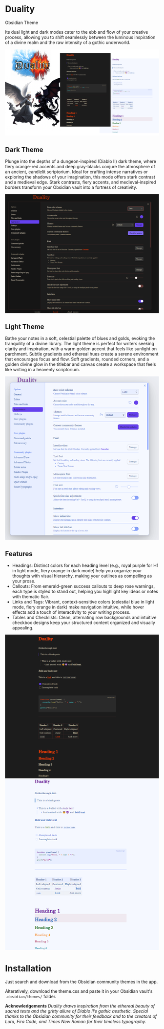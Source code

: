 # Duality 
Obsidian Theme


Its dual light and dark modes cater to the ebb and flow of your creative process, allowing you to shift seamlessly between the luminous inspiration of a divine realm and the raw intensity of a gothic underworld.


![Duality Theme](https://github.com/CascadeThemes/Duality/blob/master/assets/duality1.png?raw=true)


## Dark Theme
Plunge into the depths of a dungeon-inspired (Diablo II) dark theme, where fiery orange-red accents and deep gray-blacks conjure the atmosphere of an ancient, candlelit scriptorium. Ideal for crafting intense narratives or exploring the shadows of your imagination, this mode offers stark contrast and a medieval edge. Stark contrasts, fiery accents, and medieval-inspired borders transform your Obsidian vault into a fortress of creativity.

![Duality Theme](https://github.com/CascadeThemes/Duality/blob/master/assets/holymenu2.png?raw=true)

## Light Theme
Bathe your notes in a soft, celestial palette of blues and golds, evoking the tranquility of a divine library. The light theme is perfect for writers seeking clarity and inspiration, with a warm golden accent that feels like sunlight on parchment. Subtle gradients and ethereal hues create a serene environment that encourages focus and flow. Soft gradients, rounded corners, and a golden divine glow in the titlebar and canvas create a workspace that feels like writing in a heavenly scriptorium.

![Duality Theme](https://github.com/CascadeThemes/Duality/blob/master/assets/holymenu1.png?raw=true)

## Features
* Headings: Distinct colors for each heading level (e.g., royal purple for H1 in light mode, fiery orange in dark mode) help you organize your thoughts with visual hierarchy, making your outlines as compelling as your prose.
* Callouts: From emerald-green success callouts to deep rose warnings, each type is styled to stand out, helping you highlight key ideas or notes with thematic flair.
* Links and Tags: Vibrant, context-sensitive colors (celestial blue in light mode, fiery orange in dark) make navigation intuitive, while hover effects add a touch of interactivity to your writing process.
* Tables and Checklists: Clean, alternating row backgrounds and intuitive checkbox designs keep your structured content organized and visually appealing.

![Duality Theme](https://github.com/CascadeThemes/Duality/blob/master/assets/holy1.png?raw=true) ![Duality Theme](https://github.com/CascadeThemes/Duality/blob/master/assets/holy2.png?raw=true)


# Installation
Just search and download from the Obsidian community themes in the app. 

Alteratively, download the theme.css and paste it in your Obsidian vault's `.obsidian/themes/` folder. 


**Acknowledgements**
*Duality draws inspiration from the ethereal beauty of sacred texts and the gritty allure of Diablo II’s gothic aesthetic. Special thanks to the Obsidian community for their feedback and to the creators of Lora, Fira Code, and Times New Roman for their timeless typography.* 
